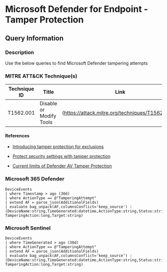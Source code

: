 # Microsoft Defender for Endpoint - Tamper Protection

## Query Information

### Description

Use the below queries to find Microsoft Defender tampering attempts

### MITRE ATT&CK Technique(s)

| Technique ID | Title    | Link    |
| ---  | --- | --- |
| T1562.001 | Disable or Modify Tools | (https://attack.mitre.org/techniques/T1562/001/) |

#### References

- [Introducing tamper protection for exclusions](https://techcommunity.microsoft.com/t5/microsoft-defender-for-endpoint/introducing-tamper-protection-for-exclusions/ba-p/3713761)

- [Protect security settings with tamper protection](https://learn.microsoft.com/en-us/microsoft-365/security/defender-endpoint/prevent-changes-to-security-settings-with-tamper-protection?view=o365-worldwide)

- [Current limits of Defender AV Tamper Protection](https://cloudbrothers.info/en/current-limits-defender-av-tamper-protection/)

### Microsoft 365 Defender

```kql
DeviceEvents
| where Timestamp > ago (30d)
| where ActionType == @"TamperingAttempt"
| extend AF = parse_json(AdditionalFields)
| evaluate bag_unpack(AF,columnsConflict='keep_source') : (DeviceName:string,TimeGenerated:datetime,ActionType:string,Status:string, TamperingAction:long,Target:string)
```

### Microsoft Sentinel

```kql
DeviceEvents
| where TimeGenerated > ago (30d)
| where ActionType == @"TamperingAttempt"
| extend AF = parse_json(AdditionalFields)
| evaluate bag_unpack(AF,columnsConflict='keep_source') : (DeviceName:string,TimeGenerated:datetime,ActionType:string,Status:string, TamperingAction:long,Target:string)
```
